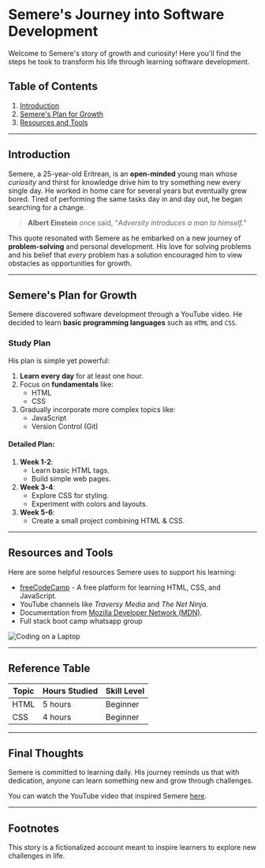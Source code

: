 # Semere's Journey into Software Development

Welcome to Semere's story of growth and curiosity! Here you'll find the steps he took to transform his life through learning software development.

## Table of Contents
1. [Introduction](#introduction)
2. [Semere's Plan for Growth](#semeres-plan-for-growth)
3. [Resources and Tools](#resources-and-tools)

---

## Introduction

Semere, a 25-year-old Eritrean, is an **open-minded** young man whose *curiosity* and thirst for knowledge drive him to try something new every single day. He worked in home care for several years but eventually grew bored. Tired of performing the same tasks day in and day out, he began searching for a change.

> **Albert Einstein** once said, "_Adversity introduces a man to himself._" 

This quote resonated with Semere as he embarked on a new journey of **problem-solving** and personal development. His love for solving problems and his belief that _every_ problem has a solution encouraged him to view obstacles as opportunities for growth.

---

## Semere's Plan for Growth

Semere discovered software development through a YouTube video. He decided to learn **basic programming languages** such as `HTML` and `CSS`.

### Study Plan

His plan is simple yet powerful:

1. **Learn every day** for at least one hour.
2. Focus on **fundamentals** like:
   - HTML
   - CSS
3. Gradually incorporate more complex topics like:
   - JavaScript
   - Version Control (Git)
   
#### Detailed Plan:

1. **Week 1-2**:
   - Learn basic HTML tags.
   - Build simple web pages.
2. **Week 3-4**:
   - Explore CSS for styling.
   - Experiment with colors and layouts.
3. **Week 5-6**:
   - Create a small project combining HTML & CSS.

---

## Resources and Tools

Here are some helpful resources Semere uses to support his learning:

- [freeCodeCamp](https://www.freecodecamp.org/) - A free platform for learning HTML, CSS, and JavaScript.
- YouTube channels like *Traversy Media* and *The Net Ninja*.
- Documentation from [Mozilla Developer Network (MDN)](https://developer.mozilla.org/).
- Full stack boot camp whatsapp group 

![Coding on a Laptop](c:\Users\teame\OneDrive\Pictures\image(1).png) 


---

## Reference Table

| Topic         | Hours Studied | Skill Level    |
| ------------- | ------------- | -------------- |
| HTML          | 5 hours       | Beginner       |
| CSS           | 4 hours       | Beginner       |

---

## Final Thoughts

Semere is committed to learning daily. His journey reminds us that with dedication, anyone can learn something new and grow through challenges.

You can watch the YouTube video that inspired Semere [here](https://youtu.be/WR1ydijTx5E?si=bqwRyxVjveBVFFcu).

---

## Footnotes

This story is a fictionalized account meant to inspire learners to explore new challenges in life. 